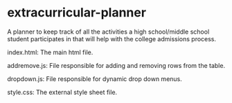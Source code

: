 # extracurricular-planner
A planner to keep track of all the activities a high school/middle school student participates in that will help with the college admissions process.

index.html:
The main html file.

addremove.js:
File responsible for adding and removing rows from the table.

dropdown.js:
File responsible for dynamic drop down menus.

style.css:
The external style sheet file.
